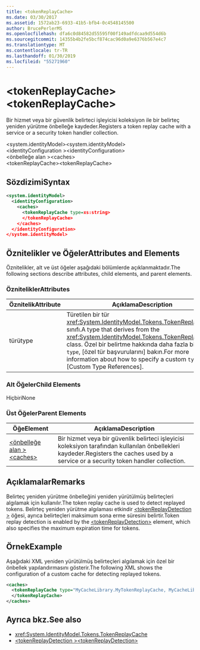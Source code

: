 ```yaml
---
title: <tokenReplayCache>
ms.date: 03/30/2017
ms.assetid: 1572ab23-6933-41b5-bfb4-0c4548145500
author: BrucePerlerMS
ms.openlocfilehash: dfa6c0d84582d55595f00f149adfdcaa9d554d6b
ms.sourcegitcommit: 14355b4b2fe5bcf874cac96d0a9e6376b567e4c7
ms.translationtype: MT
ms.contentlocale: tr-TR
ms.lasthandoff: 01/30/2019
ms.locfileid: "55271960"
---
```

# <a name="tokenreplaycache"></a><span data-ttu-id="9d394-101">\<tokenReplayCache></span><span class="sxs-lookup"><span data-stu-id="9d394-101">\<tokenReplayCache></span></span>
<span data-ttu-id="9d394-102">Bir hizmet veya bir güvenlik belirteci işleyicisi koleksiyon ile bir belirteç yeniden yürütme önbelleğe kaydeder.</span><span class="sxs-lookup"><span data-stu-id="9d394-102">Registers a token replay cache with a service or a security token handler collection.</span></span>  
  
 <span data-ttu-id="9d394-103">\<system.identityModel></span><span class="sxs-lookup"><span data-stu-id="9d394-103">\<system.identityModel></span></span>  
<span data-ttu-id="9d394-104">\<identityConfiguration ></span><span class="sxs-lookup"><span data-stu-id="9d394-104">\<identityConfiguration></span></span>  
<span data-ttu-id="9d394-105">\<önbelleğe alan ></span><span class="sxs-lookup"><span data-stu-id="9d394-105">\<caches></span></span>  
<span data-ttu-id="9d394-106">\<tokenReplayCache></span><span class="sxs-lookup"><span data-stu-id="9d394-106">\<tokenReplayCache></span></span>  
  
## <a name="syntax"></a><span data-ttu-id="9d394-107">Sözdizimi</span><span class="sxs-lookup"><span data-stu-id="9d394-107">Syntax</span></span>  
  
```xml  
<system.identityModel>  
  <identityConfiguration>  
    <caches>  
      <tokenReplayCache type=xs:string>  
      </tokenReplayCache>  
    </caches>  
  </identityConfiguration>  
</system.identityModel>  
```  
  
## <a name="attributes-and-elements"></a><span data-ttu-id="9d394-108">Öznitelikler ve Öğeler</span><span class="sxs-lookup"><span data-stu-id="9d394-108">Attributes and Elements</span></span>  
 <span data-ttu-id="9d394-109">Öznitelikler, alt ve üst öğeler aşağıdaki bölümlerde açıklanmaktadır.</span><span class="sxs-lookup"><span data-stu-id="9d394-109">The following sections describe attributes, child elements, and parent elements.</span></span>  
  
### <a name="attributes"></a><span data-ttu-id="9d394-110">Öznitelikler</span><span class="sxs-lookup"><span data-stu-id="9d394-110">Attributes</span></span>  
  
|<span data-ttu-id="9d394-111">Öznitelik</span><span class="sxs-lookup"><span data-stu-id="9d394-111">Attribute</span></span>|<span data-ttu-id="9d394-112">Açıklama</span><span class="sxs-lookup"><span data-stu-id="9d394-112">Description</span></span>|  
|---------------|-----------------|  
|<span data-ttu-id="9d394-113">türü</span><span class="sxs-lookup"><span data-stu-id="9d394-113">type</span></span>|<span data-ttu-id="9d394-114">Türetilen bir tür <xref:System.IdentityModel.Tokens.TokenReplayCache> sınıfı.</span><span class="sxs-lookup"><span data-stu-id="9d394-114">A type that derives from the <xref:System.IdentityModel.Tokens.TokenReplayCache> class.</span></span> <span data-ttu-id="9d394-115">Özel bir belirtme hakkında daha fazla bilgi için `type`, [özel tür başvurularını] bakın.</span><span class="sxs-lookup"><span data-stu-id="9d394-115">For more information about how to specify a custom `type`, see [Custom Type References].</span></span>
  
### <a name="child-elements"></a><span data-ttu-id="9d394-116">Alt Öğeler</span><span class="sxs-lookup"><span data-stu-id="9d394-116">Child Elements</span></span>  
 <span data-ttu-id="9d394-117">Hiçbiri</span><span class="sxs-lookup"><span data-stu-id="9d394-117">None</span></span>  
  
### <a name="parent-elements"></a><span data-ttu-id="9d394-118">Üst Öğeler</span><span class="sxs-lookup"><span data-stu-id="9d394-118">Parent Elements</span></span>  
  
|<span data-ttu-id="9d394-119">Öğe</span><span class="sxs-lookup"><span data-stu-id="9d394-119">Element</span></span>|<span data-ttu-id="9d394-120">Açıklama</span><span class="sxs-lookup"><span data-stu-id="9d394-120">Description</span></span>|  
|-------------|-----------------|  
|[<span data-ttu-id="9d394-121">\<önbelleğe alan ></span><span class="sxs-lookup"><span data-stu-id="9d394-121">\<caches></span></span>](../../../../../docs/framework/configure-apps/file-schema/windows-identity-foundation/caches.md)|<span data-ttu-id="9d394-122">Bir hizmet veya bir güvenlik belirteci işleyicisi koleksiyon tarafından kullanılan önbellekleri kaydeder.</span><span class="sxs-lookup"><span data-stu-id="9d394-122">Registers the caches used by a service or a security token handler collection.</span></span>|  
  
## <a name="remarks"></a><span data-ttu-id="9d394-123">Açıklamalar</span><span class="sxs-lookup"><span data-stu-id="9d394-123">Remarks</span></span>  
 <span data-ttu-id="9d394-124">Belirteç yeniden yürütme önbelleğini yeniden yürütülmüş belirteçleri algılamak için kullanılır.</span><span class="sxs-lookup"><span data-stu-id="9d394-124">The token replay cache is used to detect replayed tokens.</span></span> <span data-ttu-id="9d394-125">Belirteç yeniden yürütme algılaması etkindir [ \<tokenReplayDetection >](../../../../../docs/framework/configure-apps/file-schema/windows-identity-foundation/tokenreplaydetection.md) öğesi, ayrıca belirteçleri maksimum sona erme süresini belirtir.</span><span class="sxs-lookup"><span data-stu-id="9d394-125">Token replay detection is enabled by the [\<tokenReplayDetection>](../../../../../docs/framework/configure-apps/file-schema/windows-identity-foundation/tokenreplaydetection.md) element, which also specifies the maximum expiration time for tokens.</span></span>  
  
## <a name="example"></a><span data-ttu-id="9d394-126">Örnek</span><span class="sxs-lookup"><span data-stu-id="9d394-126">Example</span></span>  
 <span data-ttu-id="9d394-127">Aşağıdaki XML yeniden yürütülmüş belirteçleri algılamak için özel bir önbellek yapılandırmasını gösterir.</span><span class="sxs-lookup"><span data-stu-id="9d394-127">The following XML shows the configuration of a custom cache for detecting replayed tokens.</span></span>  
  
```xml  
<caches>  
  <tokenReplayCache type="MyCacheLibrary.MyTokenReplayCache, MyCacheLibrary">  
  </tokenReplayCache>  
</caches>  
```  
  
## <a name="see-also"></a><span data-ttu-id="9d394-128">Ayrıca bkz.</span><span class="sxs-lookup"><span data-stu-id="9d394-128">See also</span></span>
- <xref:System.IdentityModel.Tokens.TokenReplayCache>
- [<span data-ttu-id="9d394-129">\<tokenReplayDetection ></span><span class="sxs-lookup"><span data-stu-id="9d394-129">\<tokenReplayDetection></span></span>](../../../../../docs/framework/configure-apps/file-schema/windows-identity-foundation/tokenreplaydetection.md)

